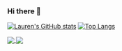 ### Hi there 👋

<!--
**lboyd93/lboyd93** is a ✨ _special_ ✨ repository because its `README.md` (this file) appears on your GitHub profile.

Here are some ideas to get you started:

- 🔭 I’m currently working on ...
- 🌱 I’m currently learning ...
- 👯 I’m looking to collaborate on ...
- 🤔 I’m looking for help with ...
- 💬 Ask me about ...
- 📫 How to reach me: ...
- 😄 Pronouns: ...
- ⚡ Fun fact: ...
-->
[![Lauren's GitHub stats](https://github-readme-stats.vercel.app/api?username=lboyd93&theme=dracula)](https://github.com/lboyd93/github-readme-stats)
[![Top Langs](https://github-readme-stats.vercel.app/api/top-langs/?username=lboyd93&layout=compact)](https://github.com/lboyd93/github-readme-stats)

<a href="https://github.com/lboyd93/github-readme-stats">
  <img align="center" src="https://github-readme-stats.vercel.app/api?username=lboyd93&theme=dracula" />
</a>
<a href="https://github.com/lboyd93/github-readme-stats">
  <img align="center" src="https://github-readme-stats.vercel.app/api/top-langs/?username=lboyd93&layout=compact)" />
</a>
